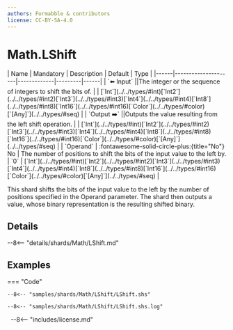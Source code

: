 ```yaml
---
authors: Formabble & contributors
license: CC-BY-SA-4.0
---
```



# Math.LShift

<div class="sh-parameters" markdown="1">
| Name | Mandatory | Description | Default | Type |
|------|---------------------|-------------|---------|------|
| `⬅️ Input` ||The integer or the sequence of integers to shift the bits of. | | [`Int`](../../types/#int)[`Int2`](../../types/#int2)[`Int3`](../../types/#int3)[`Int4`](../../types/#int4)[`Int8`](../../types/#int8)[`Int16`](../../types/#int16)[`Color`](../../types/#color)[`[Any]`](../../types/#seq) |
| `Output ➡️` ||Outputs the value resulting from the left shift operation. | | [`Int`](../../types/#int)[`Int2`](../../types/#int2)[`Int3`](../../types/#int3)[`Int4`](../../types/#int4)[`Int8`](../../types/#int8)[`Int16`](../../types/#int16)[`Color`](../../types/#color)[`[Any]`](../../types/#seq) |
| `Operand` | :fontawesome-solid-circle-plus:{title="No"} No  | The number of positions to shift the bits of the input value to the left by. | `0` | [`Int`](../../types/#int)[`Int2`](../../types/#int2)[`Int3`](../../types/#int3)[`Int4`](../../types/#int4)[`Int8`](../../types/#int8)[`Int16`](../../types/#int16)[`Color`](../../types/#color)[`[Any]`](../../types/#seq) |

</div>

This shard shifts the bits of the input value to the left by the number of positions specified in the Operand parameter. The shard then outputs a value, whose binary representation is the resulting shifted binary.

## Details

--8<-- "details/shards/Math/LShift.md"


## Examples

=== "Code"

  ```x86asm linenums="1"
  --8<-- "samples/shards/Math/LShift/LShift.shs"
  ```

  ```
  --8<-- "samples/shards/Math/LShift/LShift.shs.log"
  ```
&nbsp;
--8<-- "includes/license.md"

